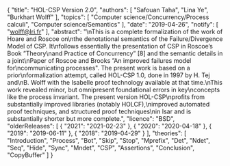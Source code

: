 {
    "title": "HOL-CSP Version 2.0",
    "authors": [
        "Safouan Taha",
        "Lina Ye",
        "Burkhart Wolff"
    ],
    "topics": [
        "Computer science/Concurrency/Process calculi",
        "Computer science/Semantics"
    ],
    "date": "2019-04-26",
    "notify": [
        "wolff@lri.fr"
    ],
    "abstract": "\nThis is a complete formalization of the work of Hoare and Roscoe on\nthe denotational semantics of the Failure/Divergence Model of CSP. It\nfollows essentially the presentation of CSP in Roscoe’s Book ”Theory\nand Practice of Concurrency” [8] and the semantic details in a joint\nPaper of Roscoe and Brooks ”An improved failures model for\ncommunicating processes\".  The present work is based on a prior\nformalization attempt, called HOL-CSP 1.0, done in 1997 by H. Tej and\nB. Wolff with the Isabelle proof technology available at that time.\nThis work revealed minor, but omnipresent foundational errors in key\nconcepts like the process invariant. The present version HOL-CSP\nprofits from substantially improved libraries (notably HOLCF),\nimproved automated proof techniques, and structured proof techniques\nin Isar and is substantially shorter but more complete.",
    "licence": "BSD",
    "olderReleases": [
        {
            "2021": "2021-02-23"
        },
        {
            "2020": "2020-04-18"
        },
        {
            "2019": "2019-06-11"
        },
        {
            "2018": "2019-04-29"
        }
    ],
    "theories": [
        "Introduction",
        "Process",
        "Bot",
        "Skip",
        "Stop",
        "Mprefix",
        "Det",
        "Ndet",
        "Seq",
        "Hide",
        "Sync",
        "Mndet",
        "CSP",
        "Assertions",
        "Conclusion",
        "CopyBuffer"
    ]
}